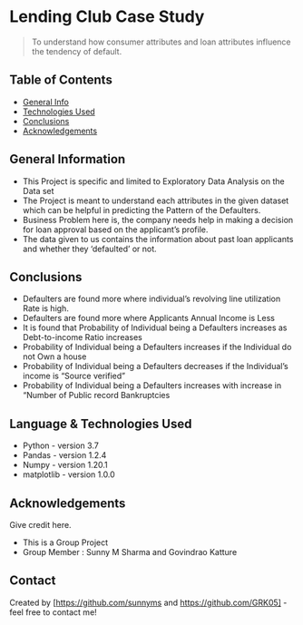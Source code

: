 # Lending Club Case Study
> To understand how consumer attributes and loan attributes influence the tendency of default.


## Table of Contents
* [General Info](#general-information)
* [Technologies Used](#Language-&-technologies-used)
* [Conclusions](#conclusions)
* [Acknowledgements](#acknowledgements)

<!-- You can include any other section that is pertinent to your problem -->

## General Information
- This Project is specific and limited to Exploratory Data Analysis on the Data set
- The Project is meant to understand each attributes in the given dataset which can be helpful in predicting the Pattern of the Defaulters.
- Business Problem here is, the company needs help in making a decision for loan approval based on the applicant’s profile.
- The data given to us contains the information about past loan applicants and whether they ‘defaulted’ or not.

<!-- You don't have to answer all the questions - just the ones relevant to your project. -->

## Conclusions
- Defaulters are found more where individual’s revolving line utilization Rate is high.
- Defaulters are found more where Applicants Annual Income is Less
- It is found that Probability of Individual being a Defaulters increases as Debt-to-income Ratio increases
- Probability of Individual being a Defaulters increases if the Individual do not Own a house
- Probability of Individual being a Defaulters decreases if the Individual’s income is “Source verified”
- Probability of Individual being a Defaulters increases with increase in “Number of Public record Bankruptcies

<!-- You don't have to answer all the questions - just the ones relevant to your project. -->


## Language & Technologies Used
- Python - version 3.7
- Pandas - version 1.2.4
- Numpy  - version 1.20.1
- matplotlib - version 1.0.0

<!-- As the libraries versions keep on changing, it is recommended to mention the version of library used in this project -->

## Acknowledgements
Give credit here.
- This is a Group Project
- Group Member : Sunny M Sharma and Govindrao Katture


## Contact
Created by [https://github.com/sunnyms and https://github.com/GRK05] - feel free to contact me!


<!-- Optional -->
<!-- ## License -->
<!-- This project is open source and available under the [... License](). -->

<!-- You don't have to include all sections - just the one's relevant to your project -->
